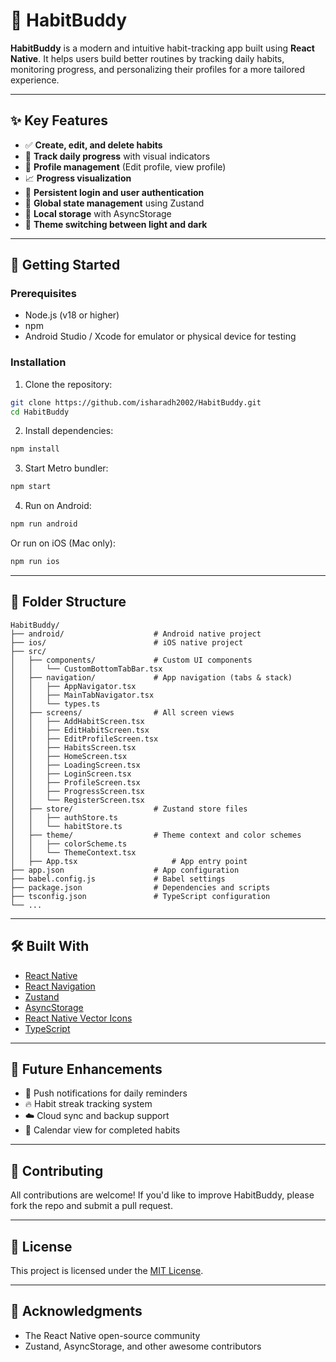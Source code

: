 # 📱 HabitBuddy

**HabitBuddy** is a modern and intuitive habit-tracking app built using **React Native**. It helps users build better routines by tracking daily habits, monitoring progress, and personalizing their profiles for a more tailored experience.

---

## ✨ Key Features

- ✅ **Create, edit, and delete habits**
- 📅 **Track daily progress** with visual indicators
- 👤 **Profile management** (Edit profile, view profile)
- 📈 **Progress visualization**
- 🔄 **Persistent login and user authentication**
- 🧠 **Global state management** using Zustand
- 💾 **Local storage** with AsyncStorage
- 🎨 **Theme switching between light and dark**

---

## 🚀 Getting Started

### Prerequisites

- Node.js (v18 or higher)
- npm
- Android Studio / Xcode for emulator or physical device for testing

### Installation

1. Clone the repository:

```bash
git clone https://github.com/isharadh2002/HabitBuddy.git
cd HabitBuddy
```

2. Install dependencies:

```bash
npm install
```

3. Start Metro bundler:

```bash
npm start
```

4. Run on Android:

```bash
npm run android
```

Or run on iOS (Mac only):

```bash
npm run ios
```

---

## 📂 Folder Structure

```
HabitBuddy/
├── android/                    # Android native project
├── ios/                        # iOS native project
├── src/
│   ├── components/             # Custom UI components
│   │   └── CustomBottomTabBar.tsx
│   ├── navigation/             # App navigation (tabs & stack)
│   │   ├── AppNavigator.tsx
│   │   ├── MainTabNavigator.tsx
│   │   └── types.ts
│   ├── screens/                # All screen views
│   │   ├── AddHabitScreen.tsx
│   │   ├── EditHabitScreen.tsx
│   │   ├── EditProfileScreen.tsx
│   │   ├── HabitsScreen.tsx
│   │   ├── HomeScreen.tsx
│   │   ├── LoadingScreen.tsx
│   │   ├── LoginScreen.tsx
│   │   ├── ProfileScreen.tsx
│   │   ├── ProgressScreen.tsx
│   │   └── RegisterScreen.tsx
│   ├── store/                  # Zustand store files
│   │   ├── authStore.ts
│   │   └── habitStore.ts
│   ├── theme/                  # Theme context and color schemes
│   │   ├── colorScheme.ts
│   │   └── ThemeContext.tsx
│   ├── App.tsx                     # App entry point
├── app.json                    # App configuration
├── babel.config.js             # Babel settings
├── package.json                # Dependencies and scripts
├── tsconfig.json               # TypeScript configuration
└── ...
```

---

## 🛠️ Built With

- [React Native](https://reactnative.dev/)
- [React Navigation](https://reactnavigation.org/)
- [Zustand](https://github.com/pmndrs/zustand)
- [AsyncStorage](https://github.com/react-native-async-storage/async-storage)
- [React Native Vector Icons](https://github.com/oblador/react-native-vector-icons)
- [TypeScript](https://www.typescriptlang.org/)

---

## 🧩 Future Enhancements

- 🔔 Push notifications for daily reminders
- 🔥 Habit streak tracking system
- ☁️ Cloud sync and backup support
- 📆 Calendar view for completed habits

---

## 🤝 Contributing

All contributions are welcome! If you'd like to improve HabitBuddy, please fork the repo and submit a pull request.

---

## 📄 License

This project is licensed under the [MIT License](LICENSE).

---

## 🙏 Acknowledgments

- The React Native open-source community
- Zustand, AsyncStorage, and other awesome contributors

